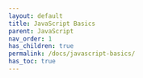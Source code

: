 ```yaml
---
layout: default
title: JavaScript Basics
parent: JavaScript
nav_order: 1
has_children: true
permalink: /docs/javascript-basics/
has_toc: true
---
```

